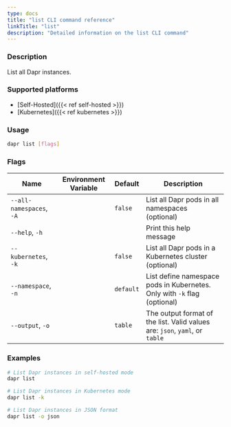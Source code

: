 ```yaml
---
type: docs
title: "list CLI command reference"
linkTitle: "list"
description: "Detailed information on the list CLI command"
---
```


### Description

List all Dapr instances.

### Supported platforms

- [Self-Hosted]({{< ref self-hosted >}})
- [Kubernetes]({{< ref kubernetes >}})

### Usage

```bash
dapr list [flags]
```

### Flags


| Name | Environment Variable | Default | Description
| --- | --- | --- | --- |
| `--all-namespaces`, `-A` | | `false` | List all Dapr pods in all namespaces (optional) |
| `--help`, `-h` | | | Print this help message |
| `--kubernetes`, `-k` | | `false` | List all Dapr pods in a Kubernetes cluster (optional) |
| `--namespace`, `-n` | | `default` | List define namespace pods in Kubernetes. Only with `-k` flag (optional) |
| `--output`, `-o` | | `table` | The output format of the list. Valid values are: `json`, `yaml`, or `table`

### Examples

```bash
# List Dapr instances in self-hosted mode
dapr list

# List Dapr instances in Kubernetes mode
dapr list -k

# List Dapr instances in JSON format
dapr list -o json
```
